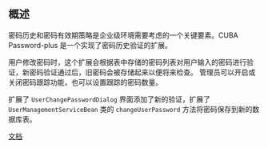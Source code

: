 ## 概述

密码历史和密码有效期策略是企业级环境需要考虑的一个关键要素。CUBA Password-plus 是一个实现了密码历史验证的扩展。

用户修改密码时，这个扩展会根据表中存储的密码列表对用户输入的密码进行验证，新密码验证通过后，旧密码会被存储起来以便将来检查。
管理员可以开启或关闭密码跟踪功能，也可以设置跟踪的密码数量。

扩展了 `UserChangePasswordDialog` 界面添加了新的验证，扩展了 `UserManagementServiceBean` 类的 `changeUserPassword` 方法将密码保存到新的数据库表。

[文档 ](https://github.com/pakuda/pswdplus/blob/master/README.md)